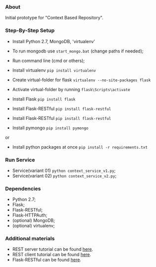 ### About


Initial prototype for "Context Based Repository".


### Step-By-Step Setup


- Install Python 2.7, MongoDB, 'virtualenv'
- To run mongodb use `start_mongo.bat` (change paths if needed);
- Run command line (cmd or others);
- Install virtualenv `pip install virtualenv`
- Create virtual-folder for flask `virtualenv --no-site-packages flask`
- Activate virtual-folder by running `flask\Scripts\activate`

- Install Flask `pip install flask`
- Install Flask-RESTful `pip install flask-restful`
- Install Flask-RESTful `pip install flask-restful`
- Install pymongo `pip install pymongo`

or

- Install python packages at once `pip install -r requirements.txt`

### Run Service

- Service(variant 01) `python context_service_v1.py`;
- Service(variant 02) `python context_service_v2.py`;

### Dependencies

- Python 2.7;
- Flask;
- Flask-RESTful;
- Flask-HTTPAuth;
- (optional) MongoDB;
- (optional) virtualenv;


### Additional materials

* REST server tutorial can be found [here](http://blog.miguelgrinberg.com/post/designing-a-restful-api-with-python-and-flask).
* REST client tutorial can be found [here](http://blog.miguelgrinberg.com/post/writing-a-javascript-rest-client).
* Flask-RESTful can be found [here](http://flask-restful.readthedocs.org/en/latest/).

